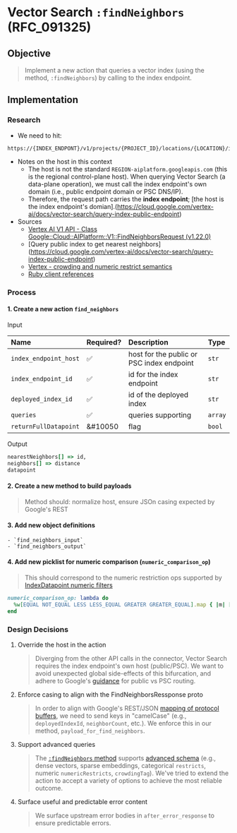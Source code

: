 

# Vector Search `:findNeighbors` (RFC_091325)

## Objective

> Implement a new action that queries a vector index (using the method, `:findNeighbors`) by calling to the index endpoint. 

## Implementation

### Research
- We need to hit: 
```
https://{INDEX_ENDPONT}/v1/projects/{PROJECT_ID}/locations/{LOCATION}/indexEndpoints{INDEX_ENDPOINT_ID}:findNeighbors`
```
- Notes on the host in this context
    - The host is not the standard `REGION-aiplatform.googleapis.com` (this is the regional control-plane host). When querying Vector Search (a data-plane operation), we must call the index endpoint's own domain (i.e., public endpoint domain or PSC DNS/IP).
    - Therefore, the request path carries the **index endpoint**; [the host is the index endpoint's domian].(https://cloud.google.com/vertex-ai/docs/vector-search/query-index-public-endpoint)
- Sources
    - [Vertex AI V1 API - Class Google::Cloud::AIPlatform::V1::FindNeighborsRequest (v1.22.0)](https://cloud.google.com/ruby/docs/reference/google-cloud-ai_platform-v1/latest/Google-Cloud-AIPlatform-V1-FindNeighborsRequest)
    - [Query public index to get nearest neighbors] (https://cloud.google.com/vertex-ai/docs/vector-search/query-index-public-endpoint)
    - [Vertex - crowding and numeric restrict semantics](https://cloud.google.com/vertex-ai/docs/reference/rest/v1/projects.locations.indexes/upsertDatapoints)
    - [Ruby client references](https://cloud.google.com/ruby/docs/reference/google-cloud-ai_platform-v1/latest/Google-Cloud-AIPlatform-V1-FindNeighborsRequest)
    
### Process

#### 1. Create a new action `find_neighbors`

Input

| Name | Required? | Description | Type |
| :--- | :--- | :--- | :--- |
| `index_endpoint_host` | &#9989; | host for the public or PSC index endpoint | `str` |
| `index_endpoint_id` | &#9989; | id for the index endpoint | `str` |
| `deployed_index_id` | &#9989; | id of the deployed index | `str` |
| `queries` | &#9989; | queries supporting | `array` |
| `returnFullDatapoint` | &#10050 | flag | `bool` |

Output
```ruby
nearestNeighbors[] => id,
neighbors[] => distance
datapoint
```

#### 2. Create a new method to build payloads

> Method should:  normalize host, ensure JSOn casing expected by Google's REST

#### 3. Add new object definitions
    - `find_neighbors_input`
    - `find_neighbors_output`

#### 4. Add new picklist for numeric comparison (`numeric_comparison_op`) 

> This should correspond to the numeric restriction ops supported by [IndexDatapoint numeric filters](https://cloud.google.com/vertex-ai/docs/reference/rest/v1/projects.locations.indexes/upsertDatapoints)

```ruby
numeric_comparison_op: lambda do
  %w[EQUAL NOT_EQUAL LESS LESS_EQUAL GREATER GREATER_EQUAL].map { |m| [m.humanize, m] }
end
```
### Design Decisions

1. Override the host in the action

    > Diverging from the other API calls in the connector, Vector Search requires the index endpoint's own host (public/PSC). We want to avoid unexpected global side-effects of this bifurcation, and adhere to Google's [guidance](https://cloud.google.com/vertex-ai/docs/vector-search/query-index-public-endpoint) for public vs PSC routing. 

2. Enforce casing to align with the FindNeighborsRessponse proto

    > In order to align with Google's REST/JSON [mapping of protocol buffers](https://cloud.google.com/nodejs/docs/reference/aiplatform/3.0.0/aiplatform/protos.google.cloud.aiplatform.v1.findneighborsresponse-class), we need to send keys in "camelCase" (e.g., `deployedIndexId`, `neighborCount`, etc.). We enforce this in our method, `payload_for_find_neighbors`. 

3. Support advanced queries

    > The [`:findNeighbors` method](https://cloud.google.com/vertex-ai/docs/reference/rest/v1/projects.locations.indexes/upsertDatapoints) supports [advanced schema](https://cloud.google.com/ruby/docs/reference/google-cloud-ai_platform-v1/0.11.0/Google-Cloud-AIPlatform-V1-IndexDatapoint) (e.g., dense vectors, sparse embeddings, categorical `restricts`, numeric `numericRestricts`, `crowdingTag`). We've tried to extend the action to accept a variety of options to achieve the most reliable outcome. 

4. Surface useful and predictable error content

    > We surface upstream error bodies in `after_error_response` to ensure predictable errors.

